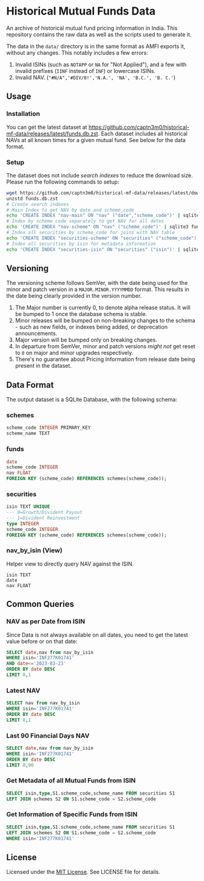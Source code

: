 # Historical Mutual Funds Data

An archive of historical mutual fund pricing information in India. This repository contains the raw data as well as the scripts used to generate it.

The data in the `data/` directory is in the same format as AMFI exports it, without any changes. This notably includes a few errors:

1. Invalid ISINs (such as `NOTAPP` or `NA` for "Not Applied"), and a few with invalid prefixes (`IINF` instead of `INF`) or lowercase ISINs.
2. Invalid NAV. (`"#N/A",'#DIV/0!','N.A.', 'NA', 'B.C.', 'B. C.'`)

## Usage

### Installation

You can get the latest dataset at <https://github.com/captn3m0/historical-mf-data/releases/latest/funds.db.zst>. Each dataset includes all historical NAVs at all known times for a given mutual fund. See below for the data format.

### Setup

The dataset does not include _search indexes_ to reduce the download size. Please run the following commands to setup:

```bash
wget https://github.com/captn3m0/historical-mf-data/releases/latest/download/funds.db.zst
unzstd funds.db.zst
# Create search indexes
# Main Index to get NAV by date and scheme_code
echo 'CREATE INDEX "nav-main" ON "nav" ("date","scheme_code")' | sqlite3 funds.db
# Index by scheme code separately to get NAV for all dates
echo 'CREATE INDEX "nav-scheme" ON "nav" ("scheme_code")' | sqlite3 funds.db
# Index all securities by scheme_code for joins with NAV table
echo 'CREATE INDEX "securities-scheme" ON "securities" ("scheme_code")' | sqlite3 funds.db
# Index all securities by isin for metadata information
echo 'CREATE INDEX "securities-isin" ON "securities" ("isin")' | sqlite3 funds.db
```

## Versioning

The versioning scheme follows SemVer, with the date being used for the minor and patch version in a  `MAJOR.MINOR.YYYYMMDD` format. This results in the date being clearly provided in the version number.

1. The Major number is currently 0, to denote alpha release status. It will be bumped to 1 once the database schema is stable.
2. Minor releases will be bumped on non-breaking changes to the schema - such as new fields, or indexes being added, or deprecation announcements.
3. Major version will be bumped only on breaking changes.
4. In departure from SemVer, minor and patch versions _might not_ get reset to `0` on major and minor upgrades respectively.
5. There's no guarantee about Pricing Information from release date being present in the dataset.

## Data Format

The output dataset is a SQLite Database, with the following schema:

### schemes

```sql
scheme_code INTEGER PRIMARY_KEY
scheme_name TEXT
```

### funds

```sql
date
scheme_code INTEGER
nav FLOAT
FOREIGN KEY (scheme_code) REFERENCES schemes(scheme_code));
```

### securities

```sql
isin TEXT UNIQUE
--- 0=Growth/Divident Payout
--- 1=Divident Reinvestment
type INTEGER 
scheme_code INTEGER
FOREIGN KEY (scheme_code) REFERENCES schemes(scheme_code));
```

### nav_by_isin (View)

Helper view to directly query NAV against the ISIN.

```
isin TEXT
date
nav FLOAT
```

## Common Queries

### NAV as per Date from ISIN

Since Data is not always available on all dates, you need to get the latest value before or on that date:

```sql
SELECT date,nav from nav_by_isin
WHERE isin='INF277K01741'
AND date<='2023-03-23'
ORDER BY date DESC
LIMIT 0,1
```

### Latest NAV

```sql
SELECT nav from nav_by_isin
WHERE isin='INF277K01741'
ORDER BY date DESC
LIMIT 0,1
```

### Last 90 Financial Days NAV

```sql
SELECT date,nav from nav_by_isin
WHERE isin='INF277K01741'
ORDER BY date DESC
LIMIT 0,90
```

### Get Metadata of all Mutual Funds from ISIN

```sql
SELECT isin,type,S1.scheme_code,scheme_name FROM securities S1
LEFT JOIN schemes S2 ON S1.scheme_code = S2.scheme_code
```

### Get Information of Specific Funds from ISIN

```sql
SELECT isin,type,S1.scheme_code,scheme_name FROM securities S1
LEFT JOIN schemes S2 ON S1.scheme_code = S2.scheme_code
WHERE isin='INF277K01741'
```

## License

Licensed under the [MIT License](https://nemo.mit-license.org/). See LICENSE file for details.